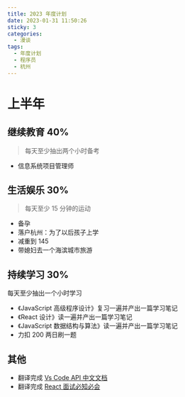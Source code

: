 ```yaml
---
title: 2023 年度计划
date: 2023-01-31 11:50:26
sticky: 3
categories:
  - 漫谈
tags:
  - 年度计划
  - 程序员
  - 杭州
---
```


# 上半年

## 继续教育 40%

> 每天至少抽出两个小时备考

- 信息系统项目管理师

## 生活娱乐 30%

> 每天至少 15 分钟的运动

- 备孕
- 落户杭州：为了以后孩子上学
- 减重到 145
- 带媳妇去一个海滨城市旅游

## 持续学习 30%

每天至少抽出一个小时学习

- 《JavaScript 高级程序设计》复习一遍并产出一篇学习笔记
- 《React 设计》读一遍并产出一篇学习笔记
- 《JavaScript 数据结构与算法》读一遍并产出一篇学习笔记
- 力扣 200 两日刷一题

## 其他

- 翻译完成 [Vs Code API 中文文档](https://github.com/vscode-cn/vscode-api-cn)
- 翻译完成 [React 面试必知必会](https://youngjuning.js.org/react-interview)
